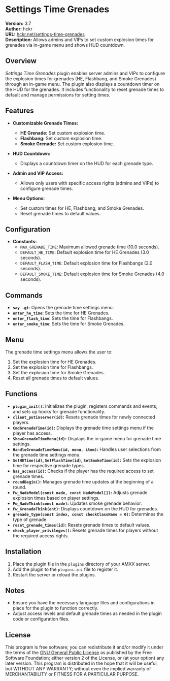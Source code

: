 # Settings Time Grenades

**Version:** 3.7  
**Author:** hckr  
**URL:** [hckr.net/settings-time-grenades](https://www.hckr.net/settings-time-grenades)  
**Description:** Allows admins and VIPs to set custom explosion times for grenades via in-game menu and shows HUD countdown.

## Overview

*Settings Time Grenades* plugin enables server admins and VIPs to configure the explosion times for grenades (HE, Flashbang, and Smoke Grenades) through an in-game menu. The plugin also displays a countdown timer on the HUD for the grenades. It includes functionality to reset grenade times to default and manage permissions for setting times.

## Features

- **Customizable Grenade Times:**
  - **HE Grenade:** Set custom explosion time.
  - **Flashbang:** Set custom explosion time.
  - **Smoke Grenade:** Set custom explosion time.
  
- **HUD Countdown:**
  - Displays a countdown timer on the HUD for each grenade type.

- **Admin and VIP Access:**
  - Allows only users with specific access rights (admins and VIPs) to configure grenade times.

- **Menu Options:**
  - Set custom times for HE, Flashbang, and Smoke Grenades.
  - Reset grenade times to default values.

## Configuration

- **Constants:**
  - `MAX_GRENADE_TIME`: Maximum allowed grenade time (10.0 seconds).
  - `DEFAULT_HE_TIME`: Default explosion time for HE Grenades (3.0 seconds).
  - `DEFAULT_FLASH_TIME`: Default explosion time for Flashbangs (2.0 seconds).
  - `DEFAULT_SMOKE_TIME`: Default explosion time for Smoke Grenades (4.0 seconds).

## Commands

- **`say .gt`**: Opens the grenade time settings menu.
- **`enter_he_time`**: Sets the time for HE Grenades.
- **`enter_flash_time`**: Sets the time for Flashbangs.
- **`enter_smoke_time`**: Sets the time for Smoke Grenades.

## Menu

The grenade time settings menu allows the user to:

1. Set the explosion time for HE Grenades.
2. Set the explosion time for Flashbangs.
3. Set the explosion time for Smoke Grenades.
4. Reset all grenade times to default values.

## Functions

- **`plugin_init()`:** Initializes the plugin, registers commands and events, and sets up hooks for grenade functionality.
- **`client_putinserver(id)`:** Resets grenade times for newly connected players.
- **`CmdGrenadeTime(id)`:** Displays the grenade time settings menu if the player has access.
- **`ShowGrenadeTimeMenu(id)`:** Displays the in-game menu for grenade time settings.
- **`HandleGrenadeTimeMenu(id, menu, item)`:** Handles user selections from the grenade time settings menu.
- **`SetHETime(id)`, `SetFlashTime(id)`, `SetSmokeTime(id)`:** Sets the explosion time for respective grenade types.
- **`has_access(id)`:** Checks if the player has the required access to set grenade times.
- **`roundBegin()`:** Manages grenade time updates at the beginning of a round.
- **`Fw_NadeModel(const nade, const NadeModel[])`:** Adjusts grenade explosion times based on player settings.
- **`Fw_NadeThink(const nade)`:** Updates smoke grenade behavior.
- **`Fw_GrenadeThink(ent)`:** Displays countdown on the HUD for grenades.
- **`grenade_type(const index, const checkClassName = 0)`:** Determines the type of grenade.
- **`reset_grenade_times(id)`:** Resets grenade times to default values.
- **`check_player_privileges()`:** Resets grenade times for players without the required access rights.

## Installation

1. Place the plugin file in the `plugins` directory of your AMXX server.
2. Add the plugin to the `plugins.ini` file to register it.
3. Restart the server or reload the plugins.

## Notes

- Ensure you have the necessary language files and configurations in place for the plugin to function correctly.
- Adjust access levels and default grenade times as needed in the plugin code or configuration files.

## License

This program is free software; you can redistribute it and/or modify it under the terms of the [GNU General Public License](http://www.gnu.org/licenses/) as published by the Free Software Foundation; either version 2 of the License, or (at your option) any later version. This program is distributed in the hope that it will be useful, but WITHOUT ANY WARRANTY; without even the implied warranty of MERCHANTABILITY or FITNESS FOR A PARTICULAR PURPOSE.

